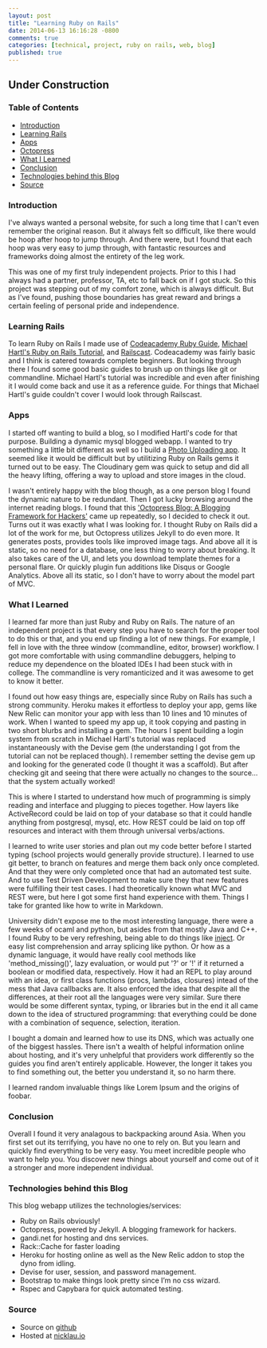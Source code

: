 ```yaml
---
layout: post
title: "Learning Ruby on Rails"
date: 2014-06-13 16:16:28 -0800
comments: true
categories: [technical, project, ruby on rails, web, blog]
published: true
---
```


## Under Construction

### Table of Contents

* [Introduction](#introduction)
* [Learning Rails](#learningrails)
* [Apps](#apps)
* [Octopress](#octopress)
* [What I Learned](#whatilearned)
* [Conclusion](#conclusion)
* [Technologies behind this Blog](#technologies)
* [Source](#source)


<a name="introduction"></a>
### Introduction

I've always wanted a personal website, for such a long time that I can't even remember the original reason. But it always felt so difficult, like there would be hoop after hoop to jump through. And there were, but I found that each hoop was very easy to jump through, with fantastic resources and frameworks doing almost the entirety of the leg work.

This was one of my first truly independent projects. Prior to this I had always had a partner, professor, TA, etc to fall back on if I got stuck. So this project was stepping out of my comfort zone, which is always difficult. But as I've found, pushing those boundaries has great reward and brings a certain feeling of personal pride and independence.

<a name="learningrails"></a>
### Learning Rails

To learn Ruby on Rails I made use of [Codeacademy Ruby Guide](https://www.codecademy.com/learn/ruby), [Michael Hartl's Ruby on Rails Tutorial](http://ruby.railstutorial.org/), and [Railscast](http://railscasts.com/). Codeacademy was fairly basic and I think is catered towards complete beginners. But looking through there I found some good basic guides to brush up on things like git or commandline. Michael Hartl's tutorial was incredible and even after finishing it I would come back and use it as a reference guide. For things that Michael Hartl's guide couldn't cover I would look through Railscast.

<a name="apps"></a>
### Apps

I started off wanting to build a blog, so I modified Hartl's code for that purpose. Building a dynamic mysql blogged webapp. I wanted to try something a little bit different as well so I build a [Photo Uploading app](upload-app.nicklau.io/). It seemed like it would be difficult but by utilitizing Ruby on Rails gems it turned out to be easy. The Cloudinary gem was quick to setup and did all the heavy lifting, offering a way to upload and store images in the cloud.

I wasn't entirely happy with the blog though, as a one person blog I found the dynamic nature to be redundant. Then I got lucky browsing around the internet reading blogs. I found that this ['Octopress Blog: A Blogging Framework for Hackers'](http://octopress.org/docs/setup/) came up repeatedly, so I decided to check it out. Turns out it was exactly what I was looking for. I thought Ruby on Rails did a lot of the work for me, but Octopress utilizes Jekyll to do even more. It generates posts, provides tools like improved image tags. And above all it is static, so no need for a database, one less thing to worry about breaking. It also takes care of the UI, and lets you download template themes for a personal flare. Or quickly plugin fun additions like Disqus or Google Analytics. Above all its static, so I don't have to worry about the model part of MVC.

<a name="whatilearned"></a>
### What I Learned

I learned far more than just Ruby and Ruby on Rails. The nature of an independent project is that every step you have to search for the proper tool to do this or that, and you end up finding a lot of new things. For example, I fell in love with the three window (commandline, editor, browser) workflow. I got more comfortable with using commandline debuggers, helping to reduce my dependence on the bloated IDEs I had been stuck with in college. The commandline is very romanticized and it was awesome to get to know it better.

I found out how easy things are, especially since Ruby on Rails has such a strong community. Heroku makes it effortless to deploy your app, gems like New Relic can monitor your app with less than 10 lines and 10 minutes of work. When I wanted to speed my app up, it took copying and pasting in two short blurbs and installing a gem. The hours I spent building a login system from scratch in Michael Hartl's tutorial was replaced instantaneously with the Devise gem (the understanding I got from the tutorial can not be replaced though). I remember setting the devise gem up and looking for the generated code (I thought it was a scaffold). But after checking git and seeing that there were actually no changes to the source... that the system actually worked! 

This is where I started to understand how much of programming is simply reading and interface and plugging to pieces together. How layers like ActiveRecord could be laid on top of your database so that it could handle anything from postgresql, mysql, etc. How REST could be laid on top off resources and interact with them through universal verbs/actions. 

I learned to write user stories and plan out my code better before I started typing (school projects would generally provide structure). I learned to use git better, to branch on features and merge them back only once completed. And that they were only completed once that had an automated test suite. And to use Test Driven Development to make sure they that new features were fulfilling their test cases. I had theoretically known what MVC and REST were, but here I got some first hand experience with them. Things I take for granted like how to write in Markdown.

University didn't expose me to the most interesting language, there were a few weeks of ocaml and python, but asides from that mostly Java and C++. I found Ruby to be very refreshing, being able to do things like 
[inject](http://blog.jayfields.com/2008/03/ruby-inject.html). Or easy list comprehension and array splicing like python. Or how as a dynamic language, it would have really cool methods like 'method_missing()', lazy evaluation, or would put '?' or '!' if it returned a boolean or modified data, respectively. How it had an REPL to play around with an idea, or first class functions (procs, lambdas, closures) intead of the mess that Java callbacks are. It also enforced the idea that despite all the differences, at their root all the languages were very similar. Sure there would be some different syntax, typing, or libraries but in the end it all came down to the idea of structured programming: that everything could be done with a combination of sequence, selection, iteration.

I bought a domain and learned how to use its DNS, which was actually one of the biggest hassles. There isn't a wealth of helpful information online about hosting, and it's very unhelpful that providers work differently so the guides you find aren't entirely applicable. However, the longer it takes you to find something out, the better you understand it, so no harm there.

I learned random invaluable things like Lorem Ipsum and the origins of foobar.

<a name="conclusion"></a>
### Conclusion

Overall I found it very analagous to backpacking around Asia. When you first set out its terrifying, you have no one to rely on. But you learn and quickly find everything to be very easy. You meet incredible people who want to help you. You discover new things about yourself and come out of it a stronger and more independent individual.

<a name="technologies"></a>
### Technologies behind this Blog

This blog webapp utilizes the technologies/services:

* Ruby on Rails obviously!
* Octopress, powered by Jekyll. A blogging framework for hackers.
* gandi.net for hosting and dns services.
* Rack::Cache for faster loading
* Heroku for hosting online as well as the New Relic addon to stop the dyno from idling.
* Devise for user, session, and password management.
* Bootstrap to make things look pretty since I’m no css wizard.
* Rspec and Capybara for quick automated testing.

<a name="source"></a>
### Source

* Source on [github](https://github.com/nmlau/octopress)
* Hosted at [nicklau.io](http://www.nicklau.io/)
